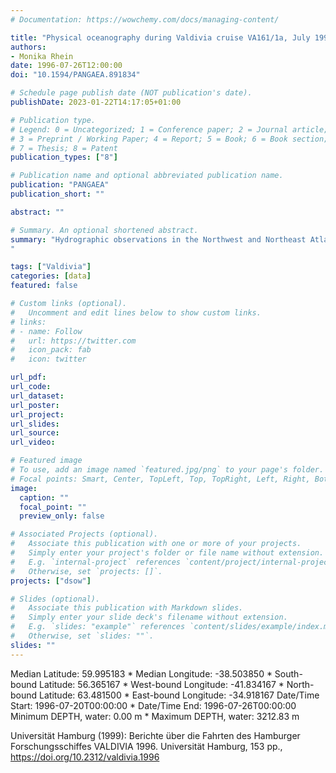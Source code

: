 ```yaml
---
# Documentation: https://wowchemy.com/docs/managing-content/

title: "Physical oceanography during Valdivia cruise VA161/1a, July 1996. Institut für Meereskunde, Universität Hamburg"
authors: 
- Monika Rhein
date: 1996-07-26T12:00:00
doi: "10.1594/PANGAEA.891834"

# Schedule page publish date (NOT publication's date).
publishDate: 2023-01-22T14:17:05+01:00

# Publication type.
# Legend: 0 = Uncategorized; 1 = Conference paper; 2 = Journal article;
# 3 = Preprint / Working Paper; 4 = Report; 5 = Book; 6 = Book section;
# 7 = Thesis; 8 = Patent
publication_types: ["8"]

# Publication name and optional abbreviated publication name.
publication: "PANGAEA"
publication_short: ""

abstract: ""

# Summary. An optional shortened abstract.
summary: "Hydrographic observations in the Northwest and Northeast Atlantic during Valdivia cruise 161/2 from 19. August - 5. September 1996.
"

tags: ["Valdivia"]
categories: [data]
featured: false

# Custom links (optional).
#   Uncomment and edit lines below to show custom links.
# links:
# - name: Follow
#   url: https://twitter.com
#   icon_pack: fab
#   icon: twitter

url_pdf:
url_code:
url_dataset:  
url_poster:
url_project:
url_slides:
url_source:
url_video:

# Featured image
# To use, add an image named `featured.jpg/png` to your page's folder. 
# Focal points: Smart, Center, TopLeft, Top, TopRight, Left, Right, BottomLeft, Bottom, BottomRight.
image:
  caption: ""
  focal_point: ""
  preview_only: false

# Associated Projects (optional).
#   Associate this publication with one or more of your projects.
#   Simply enter your project's folder or file name without extension.
#   E.g. `internal-project` references `content/project/internal-project/index.md`.
#   Otherwise, set `projects: []`.
projects: ["dsow"]

# Slides (optional).
#   Associate this publication with Markdown slides.
#   Simply enter your slide deck's filename without extension.
#   E.g. `slides: "example"` references `content/slides/example/index.md`.
#   Otherwise, set `slides: ""`.
slides: ""
---
```

Median Latitude: 59.995183 * Median Longitude: -38.503850 * South-bound Latitude: 56.365167 * West-bound Longitude: -41.834167 * North-bound Latitude: 63.481500 * East-bound Longitude: -34.918167
Date/Time Start: 1996-07-20T00:00:00 * Date/Time End: 1996-07-26T00:00:00
Minimum DEPTH, water: 0.00 m * Maximum DEPTH, water: 3212.83 m


Universität Hamburg (1999): Berichte über die Fahrten des Hamburger Forschungsschiffes VALDIVIA 1996. Universität Hamburg, 153 pp., https://doi.org/10.2312/valdivia.1996